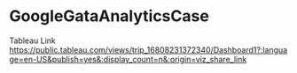# GoogleGataAnalyticsCase
Tableau Link
https://public.tableau.com/views/trip_16808231372340/Dashboard1?:language=en-US&publish=yes&:display_count=n&:origin=viz_share_link
